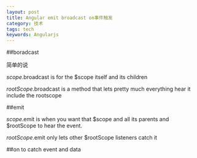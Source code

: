```yaml
---
layout: post
title: Angular emit broadcast on事件触发
category: 技术
tags: tech
keywords: Angularjs
---
```



##boradcast

简单的说

$scope.$broadcast is for the $scope itself and its children

$rootScope.$broadcast is a method that lets pretty much everything hear it include the rootscope

##emit

$scope.$emit is when you want that $scope and all its parents and $rootScope to hear the event.

$rootScope.$emit only lets other $rootScope listeners catch it

##on
to catch event and data
